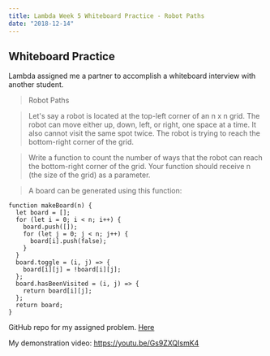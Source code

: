 ```yaml
---
title: Lambda Week 5 Whiteboard Practice - Robot Paths
date: "2018-12-14"
---
```


## Whiteboard Practice

Lambda assigned me a partner to accomplish a whiteboard interview with another student.

>Robot Paths

>Let's say a robot is located at the top-left corner of an n x n grid. The robot can move either up, down, left, or right, one space at a time. It also cannot visit the same spot twice. The robot is trying to reach the bottom-right corner of the grid.

>Write a function to count the number of ways that the robot can reach the bottom-right corner of the grid. Your function should receive n (the size of the grid) as a parameter.

>A board can be generated using this function:

```
function makeBoard(n) {
  let board = [];
  for (let i = 0; i < n; i++) {
    board.push([]);
    for (let j = 0; j < n; j++) {
      board[i].push(false);
    }
  }
  board.toggle = (i, j) => {
    board[i][j] = !board[i][j];
  };
  board.hasBeenVisited = (i, j) => {
    return board[i][j];
  };
  return board;
}
```
GitHub repo for my assigned problem.
[Here](https://github.com/LambdaSchool/Whiteboard-Pairing/tree/master/RobotPaths) 

My demonstration video: https://youtu.be/Gs9ZXQIsmK4